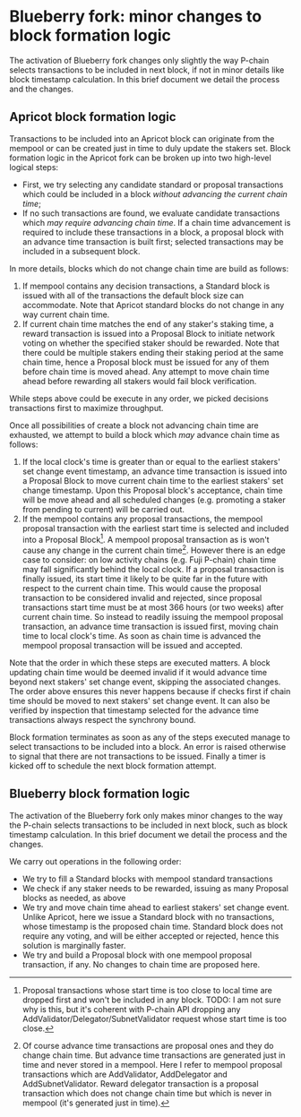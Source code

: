 # Blueberry fork: minor changes to block formation logic

The activation of Blueberry fork changes only slightly the way P-chain selects transactions to be included in next block, if not in minor details like block timestamp calculation. In this brief document we detail the process and the changes.

## Apricot block formation logic

Transactions to be included into an Apricot block can originate from the mempool or can be created just in time to duly update the stakers set. Block formation logic in the Apricot fork can be broken up into two high-level logical steps:

* First, we try selecting any candidate standard or proposal transactions which could be included in a block *without advancing the current chain time*;
* If no such transactions are found, we evaluate candidate transactions which *may require advancing chain time*. If a chain time advancement is required to include these transactions in a block, a proposal block with an advance time transaction is built first; selected transactions may be included in a subsequent block.

In more details, blocks which do not change chain time are build as follows:

1. If mempool contains any decision transactions, a Standard block is issued with all of the transactions the default block size can accommodate. Note that Apricot standard blocks do not change in any way current chain time.
2. If current chain time matches the end of any staker's staking time, a reward transaction is issued into a Proposal Block to initiate network voting on whether the specified staker should be rewarded. Note that there could be multiple stakers ending their staking period at the same chain time, hence a Proposal block must be issued for any of them before chain time is moved ahead. Any attempt to move chain time ahead before rewarding all stakers would fail block verification.

While steps above could be execute in any order, we picked decisions transactions first to maximize throughput.

Once all possibilities of create a block not advancing chain time are exhausted, we attempt to build a block which *may* advance chain time as follows:

1. If the local clock's time is greater than or equal to the earliest stakers' set change event timestamp, an advance time transaction is issued into a Proposal Block to move current chain time to the earliest stakers' set change timestamp. Upon this Proposal block's acceptance, chain time will be move ahead and all scheduled changes (e.g. promoting a staker from pending to current) will be carried out.
2. If the mempool contains any proposal transactions, the mempool proposal transaction with the earliest start time is selected and included into a Proposal Block[^1]. A mempool proposal transaction as is won't cause any change in the current chain time[^2]. However there is an edge case to consider: on low activity chains (e.g. Fuji P-chain) chain time may fall significantly behind the local clock. If a proposal transaction is finally issued, its start time it likely to be quite far in the future with respect to the current chain time. This would cause the proposal transaction to be considered invalid and rejected, since proposal transactions start time must be at most 366 hours (or two weeks) after current chain time. So instead to readily issuing the mempool proposal transaction, an advance time transaction is issued first, moving chain time to local clock's time. As soon as chain time is advanced the mempool proposal transaction will be issued and accepted.

Note that the order in which these steps are executed matters. A block updating chain time would be deemed invalid if it would advance time beyond next stakers' set change event, skipping the associated changes. The order above ensures this never happens because if checks first if chain time should be moved to next stakers' set change event. It can also be verified by inspection that timestamp selected for the advance time transactions always respect the synchrony bound.

Block formation terminates as soon as any of the steps executed manage to select transactions to be included into a block. An error is raised otherwise to signal that there are not transactions to be issued. Finally a timer is kicked off to schedule the next block formation attempt.

## Blueberry block formation logic

The activation of the Blueberry fork only makes minor changes to the way the P-chain selects transactions to be included in next block, such as block timestamp calculation. In this brief document we detail the process and the changes.

We carry out operations in the following order:

* We try to fill a Standard blocks with mempool standard transactions
* We check if any staker needs to be rewarded, issuing as many Proposal blocks as needed, as above
* We try and move chain time ahead to earliest stakers' set change event. Unlike Apricot, here we issue a Standard block with no transactions, whose timestamp is the proposed chain time. Standard block does not require any voting, and will be either accepted or rejected, hence this solution is marginally faster.
* We try and build a Proposal block with one mempool proposal transaction, if any. No changes to chain time are proposed here.

[^1]: Proposal transactions whose start time is too close to local time are dropped first and won't be included in any block. TODO: I am not sure why is this, but it's coherent with P-chain API dropping any AddValidator/Delegator/SubnetValidator request whose start time is too close.
[^2]: Of course advance time transactions are proposal ones and they do change chain time. But advance time transactions are generated just in time and never stored in a mempool. Here I refer to mempool proposal transactions which are AddValidator, AddDelegator and AddSubnetValidator. Reward delegator transaction is a proposal transaction which does not change chain time but which is never in mempool (it's generated just in time).
